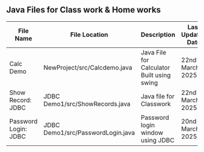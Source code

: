 
## Java Files for Class work & Home works 

<table>
        <thead>
            <tr>
                <th>File Name</th>
                <th>File Location</th>
                <th>Description</th>
                <th>Last Updated Date</th>
            </tr>
        </thead>
        <tbody>
            <tr>
                <td>Calc Demo</td>
                <td> <a src="https://github.com/Astrobot-me/netbeans/blob/main/NewProject/src/newproject/Calcdemo.java" alt="" >NewProject/src/Calcdemo.java</a> </td>
                <td>Java File for Calculator Built using swing</td>
                <td>22nd March 2025</td>
            </tr>
            <tr>
                <td>Show Record: JDBC</td>
                <td> <a src="https://github.com/Astrobot-me/netbeans/blob/main/JDBC%20Demo%201/src/jdbc/demo/ShowRecords.java" alt="" >JDBC Demo1/src/ShowRecords.java</a></td>
                <td>Java file for Classwork</td>
                <td>22nd March 2025</td>
            </tr>
            <tr>
                <td>Password Login: JDBC</td>
                <td><a src="https://github.com/Astrobot-me/netbeans/blob/main/JDBC%20Demo%201/src/jdbc/demo/PasswordLogin.java" alt="" >JDBC Demo1/src/PasswordLogin.java</a></td>
                <td>Password login window using JDBC</td>
                <td>20nd March 2025</td>
            </tr>
        </tbody>
    </table>